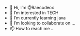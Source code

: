 - 👋 Hi, I’m @Raecodeox
- 👀 I’m interested in TECH
- 🌱 I’m currently learning java
- 💞️ I’m looking to collaborate on ...
- 📫 How to reach me ..

<!---
Raecodeox/Raecodeox is a ✨ special ✨ repository because its `README.md` (this file) appears on your GitHub profile.
You can click the Preview link to take a look at your changes.
--->
